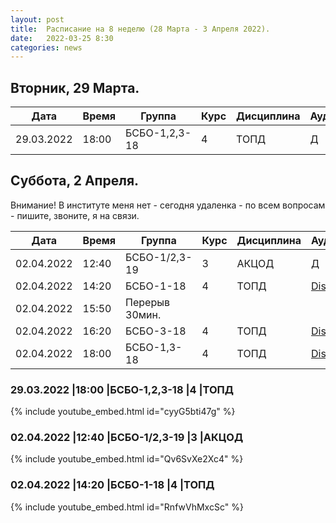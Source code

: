 ```yaml
---
layout: post
title:  Расписание на 8 неделю (28 Марта - 3 Апреля 2022).
date:   2022-03-25 8:30
categories: news
---
```


## Вторник, 29 Марта.

| Дата          | Время   | Группа        | Курс | Дисциплина  | Аудитория | Материалы |
| ------------- | ------- | ------------- | ---- | ----------- | --------- | --------- |
|29.03.2022     |18:00    |БСБО-1,2,3-18  |4     |ТОПД         |   Д       | [Colab](https://colab.research.google.com/drive/1I6cQ2vGuXJV5DxO8Nlaep1jJif_Q3Mf6?usp=sharing)|


## Суббота, 2 Апреля.
Внимание! В институте меня нет - сегодня удаленка - по всем вопросам - пишите, звоните, я на связи.

| Дата          | Время   | Группа               | Курс | Дисциплина  | Аудитория | Материалы |
| ------------- | ------- | -------------------- | ---- | ----------- | --------- | --------- |
|02.04.2022     |12:40    |БСБО-1/2,3-19         |3     |АКЦОД        |   Д       |           |
|02.04.2022     |14:20    |БСБО-1-18             |4     |ТОПД         |[Discord](https://discord.gg/7KEzUhANaa) |           |
|02.04.2022     |15:50    |Перерыв 30мин.        |      |             |           |           |
|02.04.2022     |16:20    |БСБО-3-18             |4     |ТОПД         |[Discord](https://discord.gg/7KEzUhANaa) |           |
|02.04.2022     |18:00    |БСБО-1,3-18           |4     |ТОПД         |[Discord](https://discord.gg/7KEzUhANaa) |           |


### 29.03.2022     |18:00    |БСБО-1,2,3-18  |4     |ТОПД
{% include youtube_embed.html id="cyyG5bti47g" %}


### 02.04.2022     |12:40    |БСБО-1/2,3-19         |3     |АКЦОД
{% include youtube_embed.html id="Qv6SvXe2Xc4" %}


### 02.04.2022     |14:20    |БСБО-1-18             |4     |ТОПД
{% include youtube_embed.html id="RnfwVhMxcSc" %}
